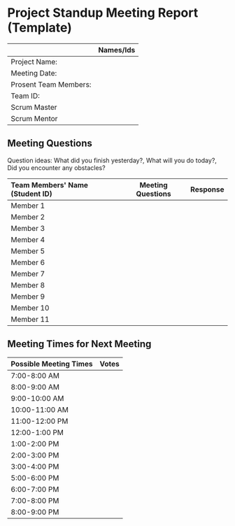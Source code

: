 # Project Standup Meeting Report (Template)

|  | Names/Ids |
| --- | --- |
| Project Name: | |
| Meeting Date: | |
| Prosent Team Members: | |
| Team ID: | |
| Scrum Master | |
| Scrum Mentor | |

## Meeting Questions 
Question ideas: What did you finish yesterday?, What will you do today?, Did you encounter any obstacles? 

| Team Members' Name (Student ID) | Meeting Questions | Response |
| :---         |     :---:      |          ---: |
| Member 1 |        |       |
| Member 2 |        |       |
| Member 3 |        |       |
| Member 4 |        |       |
| Member 5 |        |       |
| Member 6 |        |       |
| Member 7 |        |       |
| Member 8 |        |       |
| Member 9 |        |       |
| Member 10 |        |       |
| Member 11 |        |       |

## Meeting Times for Next Meeting

| Possible Meeting Times | Votes |
| :---         |     :---:      |   
| 7:00-8:00 AM |               |
| 8:00-9:00 AM |               |
| 9:00-10:00 AM |               |
| 10:00-11:00 AM |               |
| 11:00-12:00 PM |               |
| 12:00-1:00 PM |               |
| 1:00-2:00 PM |               |
| 2:00-3:00 PM |               |
| 3:00-4:00 PM |               |
| 5:00-6:00 PM |               |
| 6:00-7:00 PM |               |
| 7:00-8:00 PM |               |
| 8:00-9:00 PM |               |




